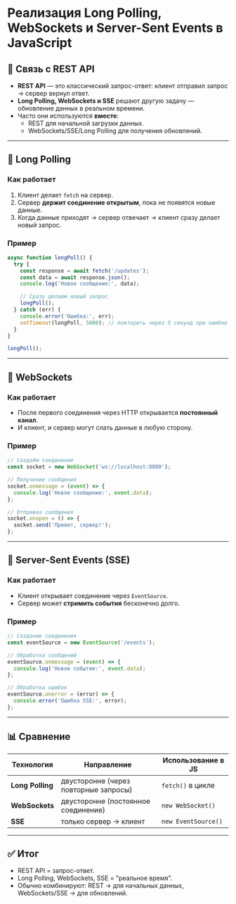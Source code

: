 # Реализация Long Polling, WebSockets и Server-Sent Events в JavaScript

## 📌 Связь с REST API
- **REST API** — это классический запрос-ответ: клиент отправил запрос → сервер вернул ответ.
- **Long Polling, WebSockets и SSE** решают другую задачу — обновление данных в реальном времени.
- Часто они используются **вместе**:  
  - REST для начальной загрузки данных.  
  - WebSockets/SSE/Long Polling для получения обновлений.  

---

## 🔹 Long Polling
### Как работает
1. Клиент делает `fetch` на сервер.
2. Сервер **держит соединение открытым**, пока не появятся новые данные.
3. Когда данные приходят → сервер отвечает → клиент сразу делает новый запрос.

### Пример
```js
async function longPoll() {
  try {
    const response = await fetch('/updates');
    const data = await response.json();
    console.log('Новое сообщение:', data);

    // Сразу делаем новый запрос
    longPoll();
  } catch (err) {
    console.error('Ошибка:', err);
    setTimeout(longPoll, 5000); // повторить через 5 секунд при ошибке
  }
}

longPoll();
```

---

## 🔹 WebSockets
### Как работает
- После первого соединения через HTTP открывается **постоянный канал**.
- И клиент, и сервер могут слать данные в любую сторону.

### Пример
```js
// Создаём соединение
const socket = new WebSocket('ws://localhost:8080');

// Получение сообщения
socket.onmessage = (event) => {
  console.log('Новое сообщение:', event.data);
};

// Отправка сообщения
socket.onopen = () => {
  socket.send('Привет, сервер!');
};
```

---

## 🔹 Server-Sent Events (SSE)
### Как работает
- Клиент открывает соединение через `EventSource`.
- Сервер может **стримить события** бесконечно долго.

### Пример
```js
// Создание соединения
const eventSource = new EventSource('/events');

// Обработка сообщений
eventSource.onmessage = (event) => {
  console.log('Новое событие:', event.data);
};

// Обработка ошибок
eventSource.onerror = (error) => {
  console.error('Ошибка SSE:', error);
};
```

---

## 📊 Сравнение

| Технология       | Направление         | Использование в JS |
|------------------|---------------------|--------------------|
| **Long Polling** | двусторонне (через повторные запросы) | `fetch()` в цикле |
| **WebSockets**   | двусторонне (постоянное соединение)   | `new WebSocket()` |
| **SSE**          | только сервер → клиент               | `new EventSource()` |

---

## ✅ Итог
- REST API = запрос-ответ.  
- Long Polling, WebSockets, SSE = "реальное время".  
- Обычно комбинируют: REST → для начальных данных, WebSockets/SSE → для обновлений.
